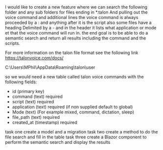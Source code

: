 I would like to create a new feature where we can search the following folder and any sub folders for files ending in *.talon And pulling out the voice command and additional lines the voice command is always proceeded by a :  and anything after it is the script also some files have a heading Delimited by a - and in the header it lists what application or mode et that the voice command will run in. the end goal is to be able to  do a semantic search and return all results including the command and the scripts.

For more information on the talon file format see the following link https://talonvoice.com/docs/

C:\Users\MPhil\AppData\Roaming\talon\user

 so we would need a new table called  talon voice commands with the following fields:
- id (primary key)
- command (text) required
- script (text) required
- application (text) required (if non supplied default to global)
- Mode (text) (For example mixed, command, dictation, sleep)
- file_path (text) required
- created_at (timestamp) required

task one  create a model and a migration
task two  create a method to do the file search and fill in the table
task three create a Blazor component to perform the semantic search and display the results